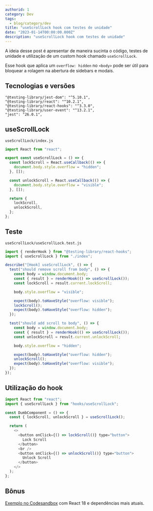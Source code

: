 ```yaml
---
authorid: 1
category: Dev
tags:
  - blog/category/dev
title: "useScrollLock hook com testes de unidade"
date: "2023-01-14T00:00:00.000Z"
description: "useScrollLock hook com testes de unidade"
---
```


A ideia desse post é apresentar de maneira sucinta o código, testes de unidade e utilização de um custom hook chamado `useScrollLock`.

Esse hook que aplica um `overflow: hidden` no `<body>` pode ser útil para bloquear a rolagem na abertura de sidebars e modais.

## Tecnologias e versões

```
"@testing-library/jest-dom": "^5.10.1",
"@testing-library/react": "^10.2.1",
"@testing-library/react-hooks": "^3.3.0",
"@testing-library/user-event": "^13.2.1",
"jest": "26.0.1",
```

## useScrollLock

`useScrollLock/index.js`

```js
import React from "react";

export const useScrollLock = () => {
  const lockScroll = React.useCallback(() => {
    document.body.style.overflow = "hidden";
  }, []);

  const unlockScroll = React.useCallback(() => {
    document.body.style.overflow = "visible";
  }, []);

  return {
    lockScroll,
    unlockScroll,
  };
};
```

## Teste

`useScrollLock/useScrollLock.test.js`

```js
import { renderHook } from "@testing-library/react-hooks";
import { useScrollLock } from "./index";

describe("[Hook] useScrollLock", () => {
  test("should remove scroll from body", () => {
    const body = window.document.body;
    const { result } = renderHook(() => useScrollLock());
    const lockScroll = result.current.lockScroll;

    body.style.overflow = "visible";

    expect(body).toHaveStyle("overflow: visible");
    lockScroll();
    expect(body).toHaveStyle("overflow: hidden");
  });

  test("should add scroll to body", () => {
    const body = window.document.body;
    const { result } = renderHook(() => useScrollLock());
    const unlockScroll = result.current.unlockScroll;

    body.style.overflow = "hidden";

    expect(body).toHaveStyle("overflow: hidden");
    unlockScroll();
    expect(body).toHaveStyle("overflow: visible");
  });
});
```

## Utilização do hook

```js
import React from "react";
import { useScrollLock } from "hooks/useScrollLock";

const DumbComponent = () => {
  const { lockScroll, unlockScroll } = useScrollLock();

  return (
    <>
      <button onClick={() => lockScroll()} type="button">
        Lock Scroll
      </button>
      <br />
      <button onClick={() => unlockScroll()} type="button">
        Unlock Scroll
      </button>
    </>
  );
};
```

## Bônus

[Exemplo no Codesandbox](https://codesandbox.io/s/usescrolllock-y57ord?file=/src/App.js) com React 18 e dependências mais atuais.
